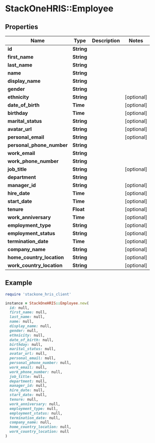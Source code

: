 # StackOneHRIS::Employee

## Properties

| Name | Type | Description | Notes |
| ---- | ---- | ----------- | ----- |
| **id** | **String** |  |  |
| **first_name** | **String** |  |  |
| **last_name** | **String** |  |  |
| **name** | **String** |  |  |
| **display_name** | **String** |  |  |
| **gender** | **String** |  |  |
| **ethnicity** | **String** |  | [optional] |
| **date_of_birth** | **Time** |  | [optional] |
| **birthday** | **Time** |  | [optional] |
| **marital_status** | **String** |  | [optional] |
| **avatar_url** | **String** |  | [optional] |
| **personal_email** | **String** |  | [optional] |
| **personal_phone_number** | **String** |  |  |
| **work_email** | **String** |  |  |
| **work_phone_number** | **String** |  |  |
| **job_title** | **String** |  | [optional] |
| **department** | **String** |  |  |
| **manager_id** | **String** |  | [optional] |
| **hire_date** | **Time** |  | [optional] |
| **start_date** | **Time** |  | [optional] |
| **tenure** | **Float** |  | [optional] |
| **work_anniversary** | **Time** |  | [optional] |
| **employment_type** | **String** |  | [optional] |
| **employment_status** | **String** |  | [optional] |
| **termination_date** | **Time** |  | [optional] |
| **company_name** | **String** |  | [optional] |
| **home_country_location** | **String** |  | [optional] |
| **work_country_location** | **String** |  | [optional] |

## Example

```ruby
require 'stackone_hris_client'

instance = StackOneHRIS::Employee.new(
  id: null,
  first_name: null,
  last_name: null,
  name: null,
  display_name: null,
  gender: null,
  ethnicity: null,
  date_of_birth: null,
  birthday: null,
  marital_status: null,
  avatar_url: null,
  personal_email: null,
  personal_phone_number: null,
  work_email: null,
  work_phone_number: null,
  job_title: null,
  department: null,
  manager_id: null,
  hire_date: null,
  start_date: null,
  tenure: null,
  work_anniversary: null,
  employment_type: null,
  employment_status: null,
  termination_date: null,
  company_name: null,
  home_country_location: null,
  work_country_location: null
)
```

